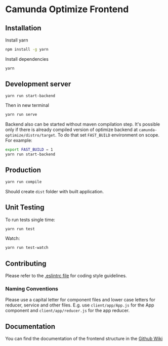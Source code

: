 # Camunda Optimize Frontend

## Installation

Install yarn
```bash
npm install -g yarn
```

Install dependencies
```bash
yarn
```

## Development server

```bash
yarn run start-backend
```

Then in new terminal

```bash
yarn run serve
```

Backend also can be started without maven compilation step. It's possible only if there is already
compiled version of optimize backend at ``camunda-optimize/distro/target``.
To do that set ``FAST_BUILD`` environment on scope. For example:

```bash
export FAST_BUILD = 1
yarn run start-backend
```

## Production

```bash
yarn run compile
```

Should create ``dist`` folder with built application.

## Unit Testing

To run tests single time:
```bash
yarn run test
```

Watch:
```bash
yarn run test-watch
```

## Contributing

Please refer to the [.eslintrc file](https://github.com/camunda/camunda-optimize/blob/master/client/.eslintrc.json) for coding style guidelines.

### Naming Conventions

Please use a capital letter for component files and lower case letters for reducer, service and other files. E.g. use `client/app/App.js` for the App component and `client/app/reducer.js` for the app reducer.

## Documentation

You can find the documentation of the frontend structure in the [Github Wiki](https://github.com/camunda/camunda-optimize/wiki/Frontend-Wiki)
